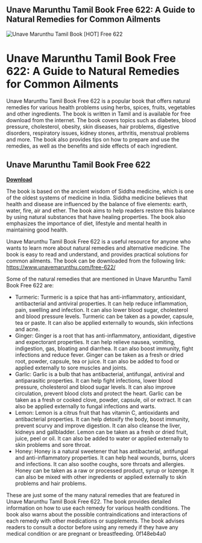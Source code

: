 ## Unave Marunthu Tamil Book Free 622: A Guide to Natural Remedies for Common Ailments

 
![Unave Marunthu Tamil Book \[HOT\] Free 622](https://encrypted-tbn0.gstatic.com/images?q=tbn:ANd9GcRYqLsgSsyc8i3OvGhvcHI6am3VLYeBka1UqDCNJOFGEyHKZdyJII-xVwc)

 
# Unave Marunthu Tamil Book Free 622: A Guide to Natural Remedies for Common Ailments
 
Unave Marunthu Tamil Book Free 622 is a popular book that offers natural remedies for various health problems using herbs, spices, fruits, vegetables and other ingredients. The book is written in Tamil and is available for free download from the internet. The book covers topics such as diabetes, blood pressure, cholesterol, obesity, skin diseases, hair problems, digestive disorders, respiratory issues, kidney stones, arthritis, menstrual problems and more. The book also provides tips on how to prepare and use the remedies, as well as the benefits and side effects of each ingredient.
 
## Unave Marunthu Tamil Book Free 622


[**Download**](https://www.google.com/url?q=https%3A%2F%2Fgeags.com%2F2tKrBV&sa=D&sntz=1&usg=AOvVaw2xbhGOLv5uVZp_7ek261ne)

 
The book is based on the ancient wisdom of Siddha medicine, which is one of the oldest systems of medicine in India. Siddha medicine believes that health and disease are influenced by the balance of five elements: earth, water, fire, air and ether. The book aims to help readers restore this balance by using natural substances that have healing properties. The book also emphasizes the importance of diet, lifestyle and mental health in maintaining good health.
 
Unave Marunthu Tamil Book Free 622 is a useful resource for anyone who wants to learn more about natural remedies and alternative medicine. The book is easy to read and understand, and provides practical solutions for common ailments. The book can be downloaded from the following link: https://www.unavemarunthu.com/free-622/
  
Some of the natural remedies that are mentioned in Unave Marunthu Tamil Book Free 622 are:
 
- Turmeric: Turmeric is a spice that has anti-inflammatory, antioxidant, antibacterial and antiviral properties. It can help reduce inflammation, pain, swelling and infection. It can also lower blood sugar, cholesterol and blood pressure levels. Turmeric can be taken as a powder, capsule, tea or paste. It can also be applied externally to wounds, skin infections and acne.
- Ginger: Ginger is a root that has anti-inflammatory, antioxidant, digestive and expectorant properties. It can help relieve nausea, vomiting, indigestion, gas, bloating and diarrhea. It can also boost immunity, fight infections and reduce fever. Ginger can be taken as a fresh or dried root, powder, capsule, tea or juice. It can also be added to food or applied externally to sore muscles and joints.
- Garlic: Garlic is a bulb that has antibacterial, antifungal, antiviral and antiparasitic properties. It can help fight infections, lower blood pressure, cholesterol and blood sugar levels. It can also improve circulation, prevent blood clots and protect the heart. Garlic can be taken as a fresh or cooked clove, powder, capsule, oil or extract. It can also be applied externally to fungal infections and warts.
- Lemon: Lemon is a citrus fruit that has vitamin C, antioxidants and antibacterial properties. It can help detoxify the body, boost immunity, prevent scurvy and improve digestion. It can also cleanse the liver, kidneys and gallbladder. Lemon can be taken as a fresh or dried fruit, juice, peel or oil. It can also be added to water or applied externally to skin problems and sore throat.
- Honey: Honey is a natural sweetener that has antibacterial, antifungal and anti-inflammatory properties. It can help heal wounds, burns, ulcers and infections. It can also soothe coughs, sore throats and allergies. Honey can be taken as a raw or processed product, syrup or lozenge. It can also be mixed with other ingredients or applied externally to skin problems and hair problems.

These are just some of the many natural remedies that are featured in Unave Marunthu Tamil Book Free 622. The book provides detailed information on how to use each remedy for various health conditions. The book also warns about the possible contraindications and interactions of each remedy with other medications or supplements. The book advises readers to consult a doctor before using any remedy if they have any medical condition or are pregnant or breastfeeding.
 0f148eb4a0
